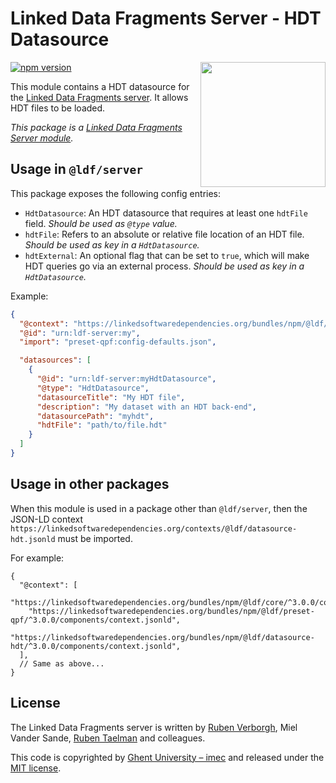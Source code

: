 # Linked Data Fragments Server - HDT Datasource
<img src="http://linkeddatafragments.org/images/logo.svg" width="200" align="right" alt="" />

[![npm version](https://badge.fury.io/js/%40ldf%2Fdatasource-hdt.svg)](https://www.npmjs.com/package/@ldf/datasource-hdt)

This module contains a HDT datasource for the [Linked Data Fragments server](https://github.com/LinkedDataFragments/Server.js).
It allows HDT files to be loaded.

_This package is a [Linked Data Fragments Server module](https://github.com/LinkedDataFragments/Server.js/)._

## Usage in `@ldf/server`

This package exposes the following config entries:
* `HdtDatasource`: An HDT datasource that requires at least one `hdtFile` field. _Should be used as `@type` value._
* `hdtFile`: Refers to an absolute or relative file location of an HDT file. _Should be used as key in a `HdtDatasource`._
* `hdtExternal`: An optional flag that can be set to `true`, which will make HDT queries go via an external process. _Should be used as key in a `HdtDatasource`._

Example:
```json
{
  "@context": "https://linkedsoftwaredependencies.org/bundles/npm/@ldf/server/^3.0.0/components/context.jsonld",
  "@id": "urn:ldf-server:my",
  "import": "preset-qpf:config-defaults.json",

  "datasources": [
    {
      "@id": "urn:ldf-server:myHdtDatasource",
      "@type": "HdtDatasource",
      "datasourceTitle": "My HDT file",
      "description": "My dataset with an HDT back-end",
      "datasourcePath": "myhdt",
      "hdtFile": "path/to/file.hdt"
    }
  ]
}
```

## Usage in other packages

When this module is used in a package other than `@ldf/server`,
then the JSON-LD context `https://linkedsoftwaredependencies.org/contexts/@ldf/datasource-hdt.jsonld` must be imported.

For example:
```
{
  "@context": [
    "https://linkedsoftwaredependencies.org/bundles/npm/@ldf/core/^3.0.0/components/context.jsonld",
    "https://linkedsoftwaredependencies.org/bundles/npm/@ldf/preset-qpf/^3.0.0/components/context.jsonld",
    "https://linkedsoftwaredependencies.org/bundles/npm/@ldf/datasource-hdt/^3.0.0/components/context.jsonld",
  ],
  // Same as above...
}
```

## License
The Linked Data Fragments server is written by [Ruben Verborgh](https://ruben.verborgh.org/), Miel Vander Sande, [Ruben Taelman](https://www.rubensworks.net/) and colleagues.

This code is copyrighted by [Ghent University – imec](http://idlab.ugent.be/)
and released under the [MIT license](http://opensource.org/licenses/MIT).
